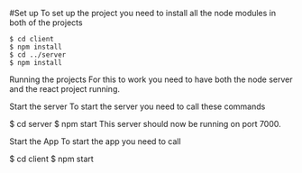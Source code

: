 #Set up
To set up the project you need to install all the node modules in both of the projects
```
$ cd client
$ npm install
$ cd ../server
$ npm install
```
Running the projects
For this to work you need to have both the node server and the react project running.

Start the server
To start the server you need to call these commands

$ cd server
$ npm start
This server should now be running on port 7000. 

Start the App
To start the app you need to call

$ cd client
$ npm start
